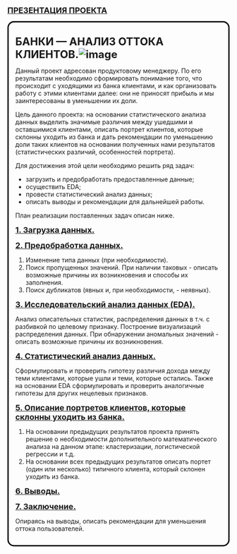 <font size=+1><b> [ПРЕЗЕНТАЦИЯ ПРОЕКТА](https://disk.yandex.ru/i/z7yseXAS45KK6Q) </b></font>

<div style="border-radius: 15px; border: 3px solid black; padding: 15px;">
    
<font size=+2><b> БАНКИ — АНАЛИЗ ОТТОКА КЛИЕНТОВ.![image](https://user-images.githubusercontent.com/117406946/203426263-b6daa76f-6326-4f6a-ad51-d9c04da6aefd.png)
 </b></font>

Данный проект адресован продуктовому менеджеру. По его результатам необходимо сформировать понимание того, что происходит с уходящими из банка клиентами, и как организовать работу с этими клиентами далее: они не приносят прибыль и мы заинтересованы в уменьшении их доли.

Цель данного проекта: на основании статистического анализа данных выделить значимые различия между ушедшими и оставшимися клиентами, описать портрет клиентов, которые склонны уходить из банка и дать рекомендации по уменьшению доли таких клиентов на основании полученных нами результатов (статистических различий, особенностей портрета).

Для достижения этой цели необходимо решить ряд задач:
- загрузить и предобработать предоставленные данные;
- осуществить EDA;
- провести статистический анализ данных;
- описать выводы и рекомендации для дальнейшей работы.

План реализации поставленных задач описан ниже.    
    
<font size=+1><b><a name='load-2'> [1. Загрузка данных.](#load) </a></b></font>

<font size=+1><b><a name='prepare-2'> [2. Предобработка данных.](#prepare) </a></b></font>     

1. Изменение типа данных (при необходимости).
2. Поиск пропущенных значений. При наличии таковых - описать возможные причины их возникновения и способы их заполнения.
3. Поиск дубликатов (явных и, при необходимости, - неявных).    

<font size=+1><b><a name='eda-2'> [3. Исследовательский анализ данных (EDA).](#eda) </a></b></font> 
    
Анализ описательных статистик, распределения данных в т.ч. с разбивкой по целевому признаку. Построение визуализаций распределения данных. При обнаружении аномальных значений - описать возможные причины их возникновения.
    
<font size=+1><b><a name='stat-2'> [4. Статистический анализ данных.](#stat) </a></b></font> 

Сформулировать и проверить гипотезу различия дохода между теми клиентами, которые ушли и теми, которые остались. Также на основании EDA сформулировать и проверить аналогичные гипотезы для других нецелевых признаков.

<font size=+1><b><a name='cluster-2'> [5. Описание портретов клиентов, которые склонны уходить из банка.](#cluster) </a></b></font>    
    
1. На основании предыдущих результатов проекта принять решение о необходимости дополнительного математического анализа на данном этапе: кластеризации, логистической регрессии и т.д.
2. На основании всех предыдущих результатов описать портет (один или несколько) типичного клиента, который склонен уходить из банка.

<font size=+1><b><a name='summary-2'> [6. Выводы.](#summary) </a></b></font>    
    
<font size=+1><b><a name='conclusion-2'> [7. Заключение.](#conclusion) </a></b></font>   
    
Опираясь на выводы, описать рекомендации для уменьшения оттока пользователей.

</div>   
